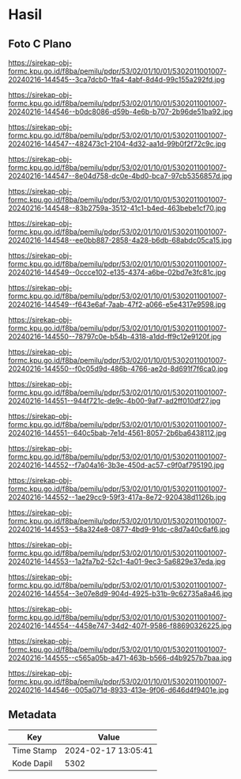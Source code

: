 # Hasil

## Foto C Plano

https://sirekap-obj-formc.kpu.go.id/f8ba/pemilu/pdpr/53/02/01/10/01/5302011001007-20240216-144545--3ca7dcb0-1fa4-4abf-8d4d-99c155a292fd.jpg

https://sirekap-obj-formc.kpu.go.id/f8ba/pemilu/pdpr/53/02/01/10/01/5302011001007-20240216-144546--b0dc8086-d59b-4e6b-b707-2b96de51ba92.jpg

https://sirekap-obj-formc.kpu.go.id/f8ba/pemilu/pdpr/53/02/01/10/01/5302011001007-20240216-144547--482473c1-2104-4d32-aa1d-99b0f2f72c9c.jpg

https://sirekap-obj-formc.kpu.go.id/f8ba/pemilu/pdpr/53/02/01/10/01/5302011001007-20240216-144547--8e04d758-dc0e-4bd0-bca7-97cb5356857d.jpg

https://sirekap-obj-formc.kpu.go.id/f8ba/pemilu/pdpr/53/02/01/10/01/5302011001007-20240216-144548--83b2759a-3512-41c1-b4ed-463bebe1cf70.jpg

https://sirekap-obj-formc.kpu.go.id/f8ba/pemilu/pdpr/53/02/01/10/01/5302011001007-20240216-144548--ee0bb887-2858-4a28-b6db-68abdc05ca15.jpg

https://sirekap-obj-formc.kpu.go.id/f8ba/pemilu/pdpr/53/02/01/10/01/5302011001007-20240216-144549--0ccce102-e135-4374-a6be-02bd7e3fc81c.jpg

https://sirekap-obj-formc.kpu.go.id/f8ba/pemilu/pdpr/53/02/01/10/01/5302011001007-20240216-144549--f643e6af-7aab-47f2-a066-e5e4317e9598.jpg

https://sirekap-obj-formc.kpu.go.id/f8ba/pemilu/pdpr/53/02/01/10/01/5302011001007-20240216-144550--78797c0e-b54b-4318-a1dd-ff9c12e9120f.jpg

https://sirekap-obj-formc.kpu.go.id/f8ba/pemilu/pdpr/53/02/01/10/01/5302011001007-20240216-144550--f0c05d9d-486b-4766-ae2d-8d691f7f6ca0.jpg

https://sirekap-obj-formc.kpu.go.id/f8ba/pemilu/pdpr/53/02/01/10/01/5302011001007-20240216-144551--944f721c-de9c-4b00-9af7-ad2ff010df27.jpg

https://sirekap-obj-formc.kpu.go.id/f8ba/pemilu/pdpr/53/02/01/10/01/5302011001007-20240216-144551--640c5bab-7e1d-4561-8057-2b6ba6438112.jpg

https://sirekap-obj-formc.kpu.go.id/f8ba/pemilu/pdpr/53/02/01/10/01/5302011001007-20240216-144552--f7a04a16-3b3e-450d-ac57-c9f0af795190.jpg

https://sirekap-obj-formc.kpu.go.id/f8ba/pemilu/pdpr/53/02/01/10/01/5302011001007-20240216-144552--1ae29cc9-59f3-417a-8e72-920438d1126b.jpg

https://sirekap-obj-formc.kpu.go.id/f8ba/pemilu/pdpr/53/02/01/10/01/5302011001007-20240216-144553--58a324e8-0877-4bd9-91dc-c8d7a40c6af6.jpg

https://sirekap-obj-formc.kpu.go.id/f8ba/pemilu/pdpr/53/02/01/10/01/5302011001007-20240216-144553--1a2fa7b2-52c1-4a01-9ec3-5a6829e37eda.jpg

https://sirekap-obj-formc.kpu.go.id/f8ba/pemilu/pdpr/53/02/01/10/01/5302011001007-20240216-144554--3e07e8d9-904d-4925-b31b-9c62735a8a46.jpg

https://sirekap-obj-formc.kpu.go.id/f8ba/pemilu/pdpr/53/02/01/10/01/5302011001007-20240216-144554--4458e747-34d2-407f-9586-f88690326225.jpg

https://sirekap-obj-formc.kpu.go.id/f8ba/pemilu/pdpr/53/02/01/10/01/5302011001007-20240216-144555--c565a05b-a471-463b-b566-d4b9257b7baa.jpg

https://sirekap-obj-formc.kpu.go.id/f8ba/pemilu/pdpr/53/02/01/10/01/5302011001007-20240216-144546--005a071d-8933-413e-9f06-d646d4f9401e.jpg


## Metadata

| Key        | Value               |
| ---------- | ------------------- |
| Time Stamp | 2024-02-17 13:05:41 |
| Kode Dapil | 5302                |



